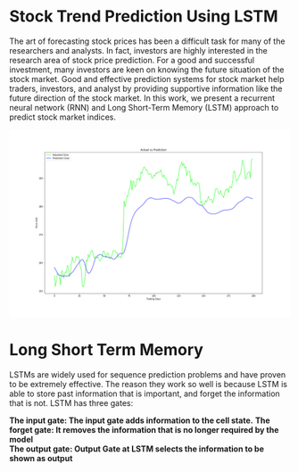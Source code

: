 # Stock Trend Prediction Using LSTM
The art of forecasting stock prices has been a difficult task for many of the researchers and analysts. In fact, investors are highly interested in the research area of stock price prediction. For a good and successful investment, many investors are keen on knowing the future situation of the stock market. Good and effective prediction systems for stock market help traders, investors, and analyst by providing supportive information like the future direction of the stock market. In this work, we present a recurrent neural network (RNN) and Long Short-Term Memory (LSTM) approach to predict stock market indices.

![alt text](https://raw.githubusercontent.com/gaurav-bothra/LSTM_Stock_Trend_Prediction/master/static/img/IBM.png)

# Long Short Term Memory
LSTMs are widely used for sequence prediction problems and have proven to be extremely effective. The reason they work so well is because LSTM is able to store past information that is important, and forget the information that is not. LSTM has three gates:

   **The input gate: The input gate adds information to the cell state.**
   **The forget gate: It removes the information that is no longer required by the model**  
    **The output gate: Output Gate at LSTM selects the information to be shown as output**



